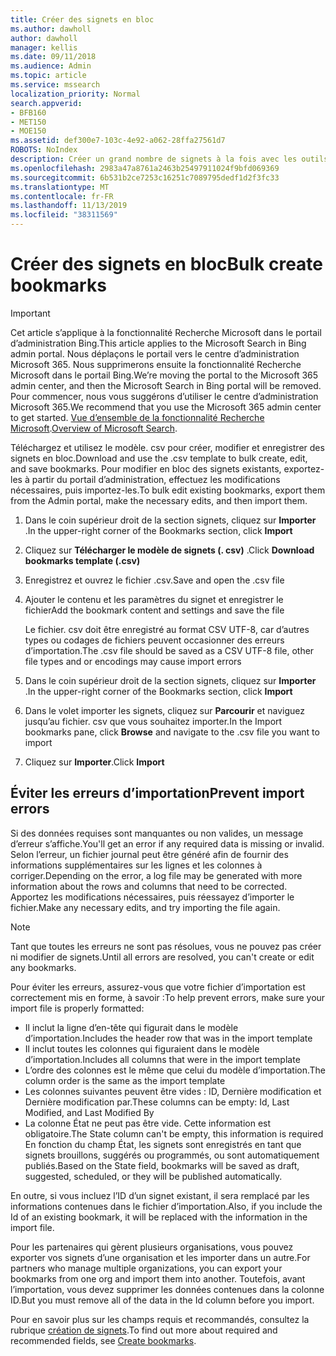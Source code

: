 ```yaml
---
title: Créer des signets en bloc
ms.author: dawholl
author: dawholl
manager: kellis
ms.date: 09/11/2018
ms.audience: Admin
ms.topic: article
ms.service: mssearch
localization_priority: Normal
search.appverid:
- BFB160
- MET150
- MOE150
ms.assetid: def300e7-103c-4e92-a062-28ffa27561d7
ROBOTS: NoIndex
description: Créer un grand nombre de signets à la fois avec les outils d’importation pour le portail d’administration de Microsoft Search
ms.openlocfilehash: 2983a47a8761a2463b25497911024f9bfd069369
ms.sourcegitcommit: 6b531b2ce7253c16251c7089795dedf1d2f3fc33
ms.translationtype: MT
ms.contentlocale: fr-FR
ms.lasthandoff: 11/13/2019
ms.locfileid: "38311569"
---
```

# <a name="bulk-create-bookmarks"></a><span data-ttu-id="70f98-103">Créer des signets en bloc</span><span class="sxs-lookup"><span data-stu-id="70f98-103">Bulk create bookmarks</span></span>

> [!IMPORTANT]
> <span data-ttu-id="70f98-104">Cet article s’applique à la fonctionnalité Recherche Microsoft dans le portail d’administration Bing.</span><span class="sxs-lookup"><span data-stu-id="70f98-104">This article applies to the Microsoft Search in Bing admin portal.</span></span> <span data-ttu-id="70f98-105">Nous déplaçons le portail vers le centre d’administration Microsoft 365. Nous supprimerons ensuite la fonctionnalité Recherche Microsoft dans le portail Bing.</span><span class="sxs-lookup"><span data-stu-id="70f98-105">We’re moving the portal to the Microsoft 365 admin center, and then the Microsoft Search in Bing portal will be removed.</span></span> <span data-ttu-id="70f98-106">Pour commencer, nous vous suggérons d’utiliser le centre d’administration Microsoft 365.</span><span class="sxs-lookup"><span data-stu-id="70f98-106">We recommend that you use the Microsoft 365 admin center to get started.</span></span> <span data-ttu-id="70f98-107">[Vue d’ensemble de la fonctionnalité Recherche Microsoft](overview-microsoft-search.md).</span><span class="sxs-lookup"><span data-stu-id="70f98-107">[Overview of Microsoft Search](overview-microsoft-search.md).</span></span>
    
<span data-ttu-id="70f98-108">Téléchargez et utilisez le modèle. csv pour créer, modifier et enregistrer des signets en bloc.</span><span class="sxs-lookup"><span data-stu-id="70f98-108">Download and use the .csv template to bulk create, edit, and save bookmarks.</span></span> <span data-ttu-id="70f98-109">Pour modifier en bloc des signets existants, exportez-les à partir du portail d’administration, effectuez les modifications nécessaires, puis importez-les.</span><span class="sxs-lookup"><span data-stu-id="70f98-109">To bulk edit existing bookmarks, export them from the Admin portal, make the necessary edits, and then import them.</span></span>
  
1. <span data-ttu-id="70f98-110">Dans le coin supérieur droit de la section signets, cliquez sur **Importer** .</span><span class="sxs-lookup"><span data-stu-id="70f98-110">In the upper-right corner of the Bookmarks section, click **Import**</span></span>
    
2. <span data-ttu-id="70f98-111">Cliquez sur **Télécharger le modèle de signets (. csv)** .</span><span class="sxs-lookup"><span data-stu-id="70f98-111">Click **Download bookmarks template (.csv)**</span></span>
    
3. <span data-ttu-id="70f98-112">Enregistrez et ouvrez le fichier .csv.</span><span class="sxs-lookup"><span data-stu-id="70f98-112">Save and open the .csv file</span></span>
    
4. <span data-ttu-id="70f98-113">Ajouter le contenu et les paramètres du signet et enregistrer le fichier</span><span class="sxs-lookup"><span data-stu-id="70f98-113">Add the bookmark content and settings and save the file</span></span>

    <span data-ttu-id="70f98-114">Le fichier. csv doit être enregistré au format CSV UTF-8, car d’autres types ou codages de fichiers peuvent occasionner des erreurs d’importation.</span><span class="sxs-lookup"><span data-stu-id="70f98-114">The .csv file should be saved as a CSV UTF-8 file, other file types and or encodings may cause import errors</span></span>
    
5. <span data-ttu-id="70f98-115">Dans le coin supérieur droit de la section signets, cliquez sur **Importer** .</span><span class="sxs-lookup"><span data-stu-id="70f98-115">In the upper-right corner of the Bookmarks section, click **Import**</span></span>
    
6. <span data-ttu-id="70f98-116">Dans le volet importer les signets, cliquez sur **Parcourir** et naviguez jusqu’au fichier. csv que vous souhaitez importer.</span><span class="sxs-lookup"><span data-stu-id="70f98-116">In the Import bookmarks pane, click **Browse** and navigate to the .csv file you want to import</span></span> 
    
7. <span data-ttu-id="70f98-117">Cliquez sur **Importer**.</span><span class="sxs-lookup"><span data-stu-id="70f98-117">Click **Import**</span></span>

## <a name="prevent-import-errors"></a><span data-ttu-id="70f98-118">Éviter les erreurs d’importation</span><span class="sxs-lookup"><span data-stu-id="70f98-118">Prevent import errors</span></span>      
<span data-ttu-id="70f98-119">Si des données requises sont manquantes ou non valides, un message d’erreur s’affiche.</span><span class="sxs-lookup"><span data-stu-id="70f98-119">You'll get an error if any required data is missing or invalid.</span></span> <span data-ttu-id="70f98-120">Selon l’erreur, un fichier journal peut être généré afin de fournir des informations supplémentaires sur les lignes et les colonnes à corriger.</span><span class="sxs-lookup"><span data-stu-id="70f98-120">Depending on the error, a log file may be generated with more information about the rows and columns that need to be corrected.</span></span> <span data-ttu-id="70f98-121">Apportez les modifications nécessaires, puis réessayez d’importer le fichier.</span><span class="sxs-lookup"><span data-stu-id="70f98-121">Make any necessary edits, and try importing the file again.</span></span>

> [!NOTE]
> <span data-ttu-id="70f98-122">Tant que toutes les erreurs ne sont pas résolues, vous ne pouvez pas créer ni modifier de signets.</span><span class="sxs-lookup"><span data-stu-id="70f98-122">Until all errors are resolved, you can't create or edit any bookmarks.</span></span> 

<span data-ttu-id="70f98-123">Pour éviter les erreurs, assurez-vous que votre fichier d’importation est correctement mis en forme, à savoir :</span><span class="sxs-lookup"><span data-stu-id="70f98-123">To help prevent errors, make sure your import file is properly formatted:</span></span>
- <span data-ttu-id="70f98-124">Il inclut la ligne d’en-tête qui figurait dans le modèle d’importation.</span><span class="sxs-lookup"><span data-stu-id="70f98-124">Includes the header row that was in the import template</span></span>
- <span data-ttu-id="70f98-125">Il inclut toutes les colonnes qui figuraient dans le modèle d’importation.</span><span class="sxs-lookup"><span data-stu-id="70f98-125">Includes all columns that were in the import template</span></span>
- <span data-ttu-id="70f98-126">L’ordre des colonnes est le même que celui du modèle d’importation.</span><span class="sxs-lookup"><span data-stu-id="70f98-126">The column order is the same as the import template</span></span>
- <span data-ttu-id="70f98-127">Les colonnes suivantes peuvent être vides : ID, Dernière modification et Dernière modification par.</span><span class="sxs-lookup"><span data-stu-id="70f98-127">These columns can be empty: Id, Last Modified, and Last Modified By</span></span>
- <span data-ttu-id="70f98-128">La colonne État ne peut pas être vide. Cette information est obligatoire.</span><span class="sxs-lookup"><span data-stu-id="70f98-128">The State column can't be empty, this information is required</span></span>  
<span data-ttu-id="70f98-129">En fonction du champ État, les signets sont enregistrés en tant que signets brouillons, suggérés ou programmés, ou sont automatiquement publiés.</span><span class="sxs-lookup"><span data-stu-id="70f98-129">Based on the State field, bookmarks will be saved as draft, suggested, scheduled, or they will be published automatically.</span></span>

<span data-ttu-id="70f98-130">En outre, si vous incluez l’ID d’un signet existant, il sera remplacé par les informations contenues dans le fichier d’importation.</span><span class="sxs-lookup"><span data-stu-id="70f98-130">Also, if you include the Id of an existing bookmark, it will be replaced with the information in the import file.</span></span>

<span data-ttu-id="70f98-131">Pour les partenaires qui gèrent plusieurs organisations, vous pouvez exporter vos signets d’une organisation et les importer dans un autre.</span><span class="sxs-lookup"><span data-stu-id="70f98-131">For partners who manage multiple organizations, you can export your bookmarks from one org and import them into another.</span></span> <span data-ttu-id="70f98-132">Toutefois, avant l’importation, vous devez supprimer les données contenues dans la colonne ID.</span><span class="sxs-lookup"><span data-stu-id="70f98-132">But you must remove all of the data in the Id column before you import.</span></span>

<span data-ttu-id="70f98-133">Pour en savoir plus sur les champs requis et recommandés, consultez la rubrique [création de signets](create-bookmarks.md).</span><span class="sxs-lookup"><span data-stu-id="70f98-133">To find out more about required and recommended fields, see [Create bookmarks](create-bookmarks.md).</span></span>
